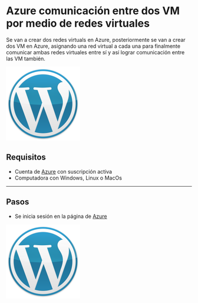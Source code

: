# Azure comunicación entre dos VM por medio de redes virtuales

Se van a crear dos redes virtuals en Azure, posteriormente se van a crear dos VM en Azure, asignando una red virtual a cada una para finalmente comunicar ambas redes virtuales entre sí y así lograr comunicación entre las VM también.

![Logo de Redes Virtuales](https://github.com/AlanAlvaradoR/Azure-practica-1-WordPress/blob/main/imagenes/wordpress.png)

## Requisitos

- Cuenta de [Azure](https://portal.azure.com/) con suscripción activa
- Computadora con Windows, Linux o MacOs

---------------------------------------------------------

## Pasos

- Se inicia sesión en la página de [Azure](https://portal.azure.com/)

![P](https://github.com/AlanAlvaradoR/Azure-practica-1-WordPress/blob/main/imagenes/wordpress.png)
